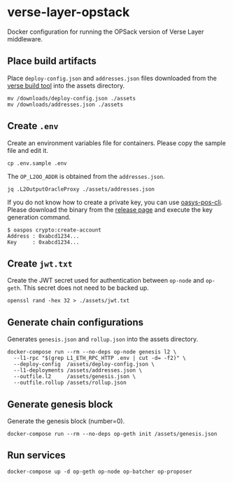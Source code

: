 # verse-layer-opstack
Docker configuration for running the OPSack version of Verse Layer middleware.

## Place build artifacts
Place `deploy-config.json` and `addresses.json` files downloaded from the [verse build tool](https://tools-fe.oasys.games/) into the assets directory.
```shell
mv /downloads/deploy-config.json ./assets
mv /downloads/addresses.json ./assets
```

## Create `.env`
Create an environment variables file for containers. Please copy the sample file and edit it.
```shell
cp .env.sample .env
```

The `OP_L2OO_ADDR` is obtained from the `addresses.json`.
```shell
jq .L2OutputOracleProxy ./assets/addresses.json
```

If you do not know how to create a private key, you can use [oasys-pos-cli](https://github.com/oasysgames/oasys-pos-cli). Please download the binary from the [release page](https://github.com/oasysgames/oasys-pos-cli/releases) and execute the key generation command.

```shell
$ oaspos crypto:create-account
Address : 0xabcd1234...
Key     : 0xabcd1234...
```

## Create `jwt.txt`
Create the JWT secret used for authentication between `op-node` and `op-geth`. This secret does not need to be backed up.
```shell
openssl rand -hex 32 > ./assets/jwt.txt
```

## Generate chain configurations
Generates `genesis.json` and `rollup.json` into the assets directory.
```shell
docker-compose run --rm --no-deps op-node genesis l2 \
  --l1-rpc "$(grep L1_ETH_RPC_HTTP .env | cut -d= -f2)" \
  --deploy-config  /assets/deploy-config.json \
  --l1-deployments /assets/addresses.json \
  --outfile.l2     /assets/genesis.json \
  --outfile.rollup /assets/rollup.json
```

## Generate genesis block
Generate the genesis block (number=0).
```shell
docker-compose run --rm --no-deps op-geth init /assets/genesis.json
```

## Run services
```shell
docker-compose up -d op-geth op-node op-batcher op-proposer
```
